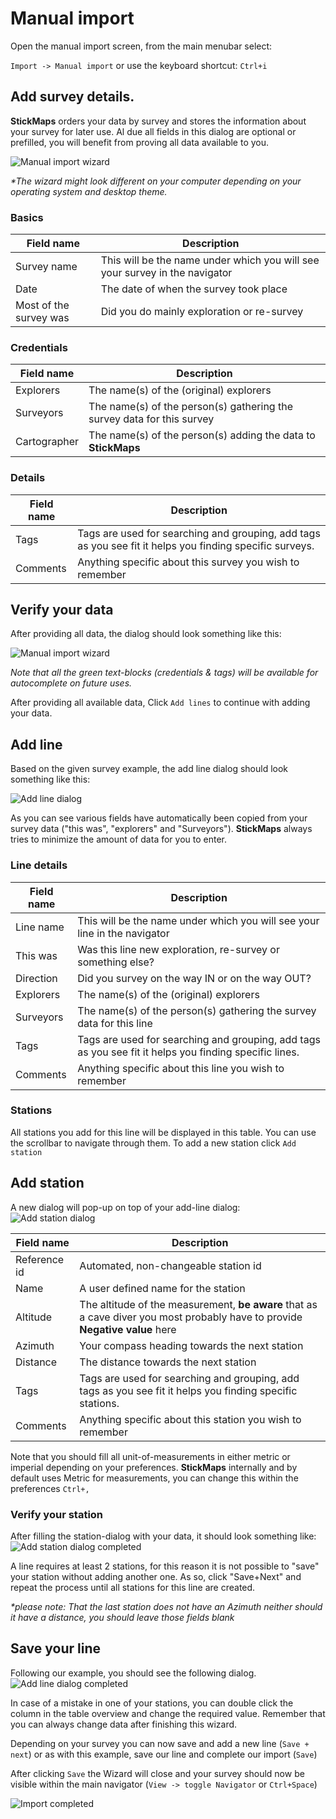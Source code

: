 # Manual import
Open the manual import screen, from the main menubar select:

`Import -> Manual import` or use the keyboard shortcut: `Ctrl+i`

## Add survey details.
**StickMaps** orders your data by survey and stores the information about your survey for later use.
Al due all fields in this dialog are optional or prefilled, you will benefit from proving all data available to you.

![Manual import wizard](../../images/manualImport/createSurvey.png "Manual import wizard")

*\*The wizard might look different on your computer depending on your operating system and desktop theme.*

### Basics

| Field name | Description | 
| ----------- | ----------- |
| Survey name | This will be the name under which you will see your survey in the navigator |
| Date | The date of when the survey took place | 
| Most of the survey was | Did you do mainly exploration or re-survey  |

### Credentials

| Field name | Description |
| ----------- | ----------- |
| Explorers | The name(s) of the (original) explorers |
| Surveyors | The name(s) of the person(s) gathering the survey data for this survey |
| Cartographer | The name(s) of the person(s) adding the data to **StickMaps** |

### Details

| Field name | Description |
| ----------- | ----------- |
| Tags | Tags are used for searching and grouping, add tags as you see fit it helps you finding specific surveys. |
| Comments | Anything specific about this survey you wish to remember |

## Verify your data
After providing all data, the dialog should look something like this:

![Manual import wizard](../../images/manualImport/createSurvey_2.png "Create survey filled")

*Note that all the green text-blocks (credentials & tags) will be available for autocomplete on future uses.*

After providing all available data,  Click `Add lines` to continue with adding your data.

## Add line
Based on the given survey example, the add line dialog should look something like this:

![Add line dialog](../../images/manualImport/addLine.png "Add line to survey")

As you can see various fields have automatically been copied from your survey data ("this was", "explorers" and "Surveyors").
**StickMaps** always tries to minimize the amount of data for you to enter.

### Line details
| Field name | Description |
| ----------- | ----------- |
| Line name | This will be the name under which you will see your line in the navigator |
| This was | Was this line new exploration, re-survey or something else? |
| Direction | Did you survey on the way IN or on the way OUT? |
| Explorers | The name(s) of the (original) explorers |
| Surveyors | The name(s) of the person(s) gathering the survey data for this line |
| Tags | Tags are used for searching and grouping, add tags as you see fit it helps you finding specific lines. |
| Comments | Anything specific about this line you wish to remember |

### Stations
All stations you add for this line will be displayed in this table. You can use the scrollbar to navigate through them.
To add a new station click `Add station`

## Add station
A new dialog will pop-up on top of your add-line dialog:
![Add station dialog](../../images/manualImport/addStation.png "Add station to line")

| Field name | Description |
| ----------- | ----------- |
| Reference id | Automated, non-changeable station id |
| Name | A user defined name for the station |
| Altitude | The altitude of the measurement, **be aware** that as a cave diver you most probably have to provide **Negative value** here |
| Azimuth | Your compass heading towards the next station |
| Distance | The distance towards the next station |
| Tags | Tags are used for searching and grouping, add tags as you see fit it helps you finding specific stations. |
| Comments | Anything specific about this station you wish to remember |

Note that you should fill all unit-of-measurements in either metric or imperial depending on your preferences.
**StickMaps** internally and by default uses Metric for measurements, you can change this within the preferences `Ctrl+,`

### Verify your station
After filling the station-dialog with your data, it should look something like:
![Add station dialog completed](../../images/manualImport/addStation_2.png "Add station to line completed")

A line requires at least 2 stations, for this reason it is not possible to "save" your station without adding another one.
As so, click "Save+Next" and repeat the process until all stations for this line are created.

*\*please note: That the last station does not have an Azimuth neither should it have a distance, you should leave those fields blank*

## Save your line
Following our example, you should see the following dialog.
![Add line dialog completed](../../images/manualImport/addLine_2.png "Add line completed")

In case of a mistake in one of your stations, you can double click the column in the table overview and change the required value.
Remember that you can always change data after finishing this wizard.

Depending on your survey you can now save and add a new line (`Save + next`) or as with this example, save our line and complete our import (`Save`)

After clicking `Save` the Wizard will close and your survey should now be visible within the main navigator (`View -> toggle Navigator` or `Ctrl+Space`)

![Import completed](../../images/manualImport/complete.png "import completed")